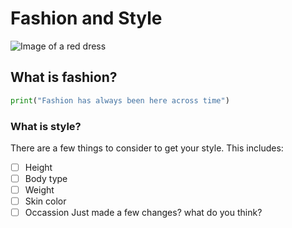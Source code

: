# Fashion and Style
![Image of a red dress](https://www.google.com/url?sa=i&url=https%3A%2F%2Finplacesaude.com.br%2F%3Fn%3D81899207586&psig=AOvVaw0orre7iHNdDOMP2jWuAhAv&ust=1737696605919000&source=images&cd=vfe&opi=89978449&ved=0CAMQjB1qFwoTCOjbgruOi4sDFQAAAAAdAAAAABAE)
## What is fashion?
``` python
print("Fashion has always been here across time")
```
### What is style?
There are a few things to consider to get your style. This includes:
- [ ] Height
- [ ] Body type
- [ ] Weight
- [ ] Skin color
- [ ] Occassion
Just made a few changes? what do you think?

